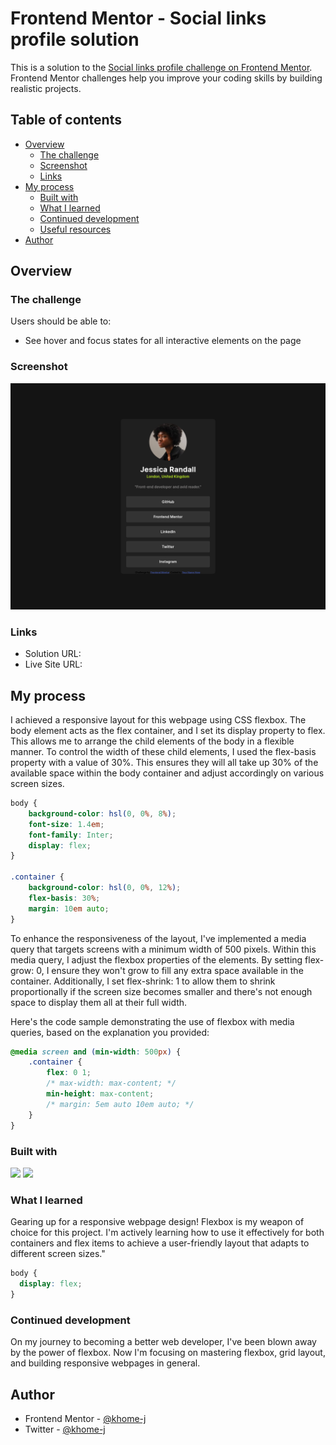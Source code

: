 # Frontend Mentor - Social links profile solution

This is a solution to the [Social links profile challenge on Frontend Mentor](https://www.frontendmentor.io/challenges/social-links-profile-UG32l9m6dQ). Frontend Mentor challenges help you improve your coding skills by building realistic projects. 

## Table of contents

- [Overview](#overview)
  - [The challenge](#the-challenge)
  - [Screenshot](#screenshot)
  - [Links](#links)
- [My process](#my-process)
  - [Built with](#built-with)
  - [What I learned](#what-i-learned)
  - [Continued development](#continued-development)
  - [Useful resources](#useful-resources)
- [Author](#author)


## Overview

### The challenge

Users should be able to:

- See hover and focus states for all interactive elements on the page

### Screenshot

![](/display.png)


### Links

- Solution URL: [](https://github.com/khome-j/Social-Links-Page.git)
- Live Site URL: [](https://khome-j.github.io/Social-Links-Page/)

## My process
I achieved a responsive layout for this webpage using CSS flexbox. The body element acts as the flex container, and I set its display property to flex. This allows me to arrange the child elements of the body in a flexible manner. To control the width of these child elements, I used the flex-basis property with a value of 30%. This ensures they will all take up 30% of the available space within the body container and adjust accordingly on various screen sizes.

```css
body {
    background-color: hsl(0, 0%, 8%);
    font-size: 1.4em;
    font-family: Inter;
    display: flex;
}

.container {
    background-color: hsl(0, 0%, 12%);
    flex-basis: 30%;
    margin: 10em auto;
}
```
To enhance the responsiveness of the layout, I've implemented a media query that targets screens with a minimum width of 500 pixels. Within this media query, I adjust the flexbox properties of the elements. By setting flex-grow: 0, I ensure they won't grow to fill any extra space available in the container. Additionally, I set flex-shrink: 1 to allow them to shrink proportionally if the screen size becomes smaller and there's not enough space to display them all at their full width.

Here's the code sample demonstrating the use of flexbox with media queries, based on the explanation you provided:

```css
@media screen and (min-width: 500px) {
    .container {
        flex: 0 1;
        /* max-width: max-content; */
        min-height: max-content;
        /* margin: 5em auto 10em auto; */
    }
}
```

 
### Built with
<img src="https://img.shields.io/badge/HTML5-E34F26?style=for-the-badge&logo=html5&logoColor=white"/>

<img src="https://img.shields.io/badge/CSS3-1572B6?style=for-the-badge&logo=css3&logoColor=white"/>



### What I learned
Gearing up for a responsive webpage design! Flexbox is my weapon of choice for this project. I'm actively learning how to use it effectively for both containers and flex items to achieve a user-friendly layout that adapts to different screen sizes."

```css
body {
  display: flex;
}
```

### Continued development

On my journey to becoming a better web developer, I've been blown away by the power of flexbox. Now I'm focusing on mastering flexbox, grid layout, and building responsive webpages in general.


## Author

- Frontend Mentor - [@khome-j](https://www.frontendmentor.io/profile/khome-j)
- Twitter - [@khome-j](https://www.twitter.com/yourusername)



